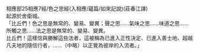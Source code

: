 相應部25相應7經/色之思經(入相應/蘊篇/如來記說)(莊春江譯)  
起源於舍衛城。  
「比丘們！色之思是無常的、變易、變異；聲之思……氣味之思……味道之思……所觸之思……法之思是無常的、變易、變異。  
比丘們！這樣信與勝解這些法者，這被稱為已進入正性決定、已進入善士地、超越凡夫地的隨信行者，……（中略）以正覺為彼岸的入流者。」  
  
  
